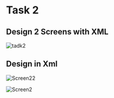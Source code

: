 # Task 2

## Design 2 Screens with XML

![tadk2](https://github.com/ZeinabAbdien00/iti-android-tasks/assets/105871085/af3fb17e-ef2d-45c1-9e6b-28660f60323e)

## Design in Xml

![Screen22](https://github.com/ZeinabAbdien00/iti-android-tasks/assets/105871085/c345cbe6-aea0-4381-8c28-5339b1c1ddf5)


![Screen2](https://github.com/ZeinabAbdien00/iti-android-tasks/assets/105871085/7d279969-1975-43a5-9ba5-e7593cbb1adc)
